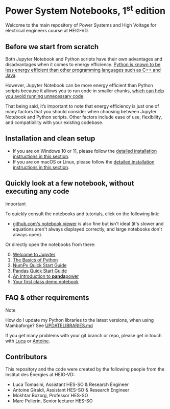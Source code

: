 # Power System Notebooks, 1<sup>st</sup> edition

Welcome to the main repository of Power Systems and High Voltage for electrical engineers course at HEIG-VD.

## Before we start from scratch

Both Jupyter Notebook and Python scripts have their own advantages and disadvantages when it comes to energy efficiency. [Python is known to be less energy efficient than other programming languages such as C++ and Java](https://thenextweb.com/news/python-progamming-language-energy-analysis).

However, Jupyter Notebook can be more energy efficient than Python scripts because it allows you to run code in smaller chunks, [which can help you avoid running unnecessary code](https://cloud.google.com/blog/products/ai-machine-learning/best-practices-that-can-improve-the-life-of-any-developer-using-jupyter-notebooks).

That being said, it’s important to note that energy efficiency is just one of many factors that you should consider when choosing between Jupyter Notebook and Python scripts. Other factors include ease of use, flexibility, and compatibility with your existing codebase.

## Installation and clean setup

- If you are on Windows 10 or 11, please follow the [detailed installation instructions in this section](INSTALL.md).
- If you are on macOS or Linux, please follow the [detailed installation instructions in this section](INSTALL.md#installing-python-with-mambaforge-from-scratch).

## Quickly look at a few notebook, without executing any code

> [!IMPORTANT]
> To quickly consult the notebooks and tutorials, click on the following link:

- [github.com's notebook viewer](./index.ipynb) is also fine but isn't ideal (it's slower and equations aren't always displayed correctly, and large notebooks don't always open).

<!-- * <a href=""><img src="https://raw.githubusercontent.com/jupyter/design/master/logos/Badges/nbviewer_badge.svg" alt="Render nbviewer" /></a> -->

Or directly open the notebooks from there:

0. [Welcome to Jupyter](./tutorials/00_welcome_to_jupyter.ipynb)
1. [The Basics of Python](./tutorials/01_basics.ipynb)
2. [NumPy Quick Start Guide](./tutorials/02_numpy.ipynb)
3. [Pandas Quick Start Guide](./tutorials/03_pandas.ipynb)
4. [An Introduction to **panda**power](./tutorials/04_pandapower.ipynb)
5. [Your first class demo notebook](./tutorials/05_class_demo.ipynb)

## FAQ & other requirements

> [!NOTE]
> How do I update my Python libraries to the latest versions, when using Mambaforge? 
> See [UPDATELIBRARIES.md](UPDATELIBRARIES.md)

If you get many problems with your git branch or repo, please get in touch with [Luca](mailto:luca.tomasini@heig-vd) or [Antoine](mailto:antoine.giraldi@heig-vd.ch).

## Contributors

This repository and the code were created by the following people from the Institut des Énergies at HEIG-VD:

- Luca Tomasini, Assistant HES-SO & Research Engineer
- Antoine Giraldi, Assistant HES-SO & Research Engineer
- Mokhtar Bozorg, Professor HES-SO
- Marc Pellerin, Senior lecturer HES-SO